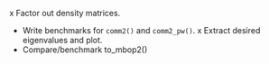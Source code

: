 x Factor out density matrices.
- Write benchmarks for `comm2()` and `comm2_pw()`.
x Extract desired eigenvalues and plot.
- Compare/benchmark to_mbop2()
